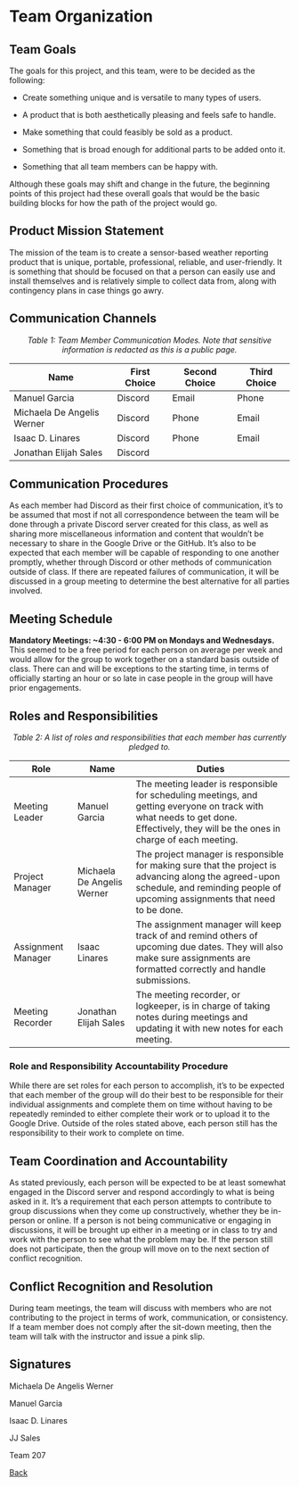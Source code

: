 # Team Organization

## Team Goals

The goals for this project, and this team, were to be decided as the following:

* Create something unique and is versatile to many types of users.

* A product that is both aesthetically pleasing and feels safe to handle. 

* Make something that could feasibly be sold as a product. 

* Something that is broad enough for additional parts to be added onto it. 

* Something that all team members can be happy with.

Although these goals may shift and change in the future, the beginning points of this project had these overall goals that would be the basic building blocks for how the path of the project would go. 

## Product Mission Statement

The mission of the team is to create a sensor-based weather reporting product that is unique, portable, professional, reliable, and user-friendly. It is something that should be focused on that a person can easily use and install themselves and is relatively simple to collect data from, along with contingency plans in case things go awry.

## Communication Channels

<p align="center">
<i>Table 1: Team Member Communication Modes. Note that sensitive information is redacted as this is a public page.</i>
</p>

<div align="center">
  
| Name  | First Choice | Second Choice | Third Choice | 
| ------------- | ------------- | ------------- | ------------- | 
| Manuel Garcia | Discord | Email | Phone |
| Michaela De Angelis Werner | Discord | Phone | Email|
| Isaac D. Linares | Discord | Phone | Email |
| Jonathan Elijah Sales | Discord | 
  
</div>

## Communication Procedures
As each member had Discord as their first choice of communication, it’s to be assumed that most if not all correspondence
between the team will be done through a private Discord server created for this class, as well as sharing more miscellaneous
information and content that wouldn’t be necessary to share in the Google Drive or the GitHub. It’s also to be expected that 
each member will be capable of responding to one another promptly, whether through Discord or other methods of 
communication outside of class. If there are repeated failures of communication, it will be discussed in a group meeting to 
determine the best alternative for all parties involved. 

## Meeting Schedule

**Mandatory Meetings: ~4:30 - 6:00 PM on Mondays and Wednesdays.**
This seemed to be a free period for each person on average per week and would allow for the group to work together on a 
standard basis outside of class. There can and will be exceptions to the starting time, in terms of officially starting 
an hour or so late in case people in the group will have prior engagements. 

## Roles and Responsibilities

<p align="center">
<i>Table 2: A list of roles and responsibilities that each member has currently pledged to.</i>
</p>

<div align="center">

| Role | Name | Duties |
| ------------- | ------------- | ------------- |
| Meeting Leader | Manuel Garcia | The meeting leader is responsible for scheduling meetings, and getting everyone on track with what needs to get done. Effectively, they will be the ones in charge of each meeting. |
| Project Manager | Michaela De Angelis Werner | The project manager is responsible for making sure that the project is advancing along the agreed-upon schedule, and reminding people of upcoming assignments that need to be done. |
| Assignment Manager | Isaac Linares | The assignment manager will keep track of and remind others of upcoming due dates. They will also make sure assignments are formatted correctly and handle submissions. |
| Meeting Recorder | Jonathan Elijah Sales | The meeting recorder, or logkeeper, is in charge of taking notes during meetings and updating it with new notes for each meeting. |

</div>

### Role and Responsibility Accountability Procedure

While there are set roles for each person to accomplish, it’s to be expected that each member of the group will do their 
best to be responsible for their individual assignments and complete them on time without having to be repeatedly
reminded to either complete their work or to upload it to the Google Drive. Outside of the roles stated above, each person 
still has the responsibility to their work to complete on time. 

## Team Coordination and Accountability

As stated previously, each person will be expected to be at least somewhat engaged in the Discord server and respond 
accordingly to what is being asked in it. It’s a requirement that each person attempts to contribute to group discussions 
when they come up constructively, whether they be in-person or online. If a person is not being communicative or 
engaging in discussions, it will be brought up either in a meeting or in class to try and work with the person to 
see what the problem may be. If the person still does not participate, then the group will move on to the next section of 
conflict recognition. 	

## Conflict Recognition and Resolution

During team meetings, the team will discuss with members who are not contributing to the project in terms of work, 
communication, or consistency. If a team member does not comply after the sit-down meeting, then the team will talk 
with the instructor and issue a pink slip.

## Signatures

Michaela De Angelis Werner

Manuel Garcia

Isaac D. Linares

JJ Sales

Team 207

[Back](/team207-s2024)
